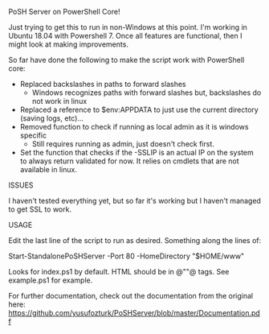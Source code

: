 PoSH Server on PowerShell Core!

Just trying to get this to run in non-Windows at this point. I'm working in Ubuntu 18.04 with
Powershell 7. Once all features are functional, then I might look at making improvements.

So far have done the following to make the script work with PowerShell core:
  - Replaced backslashes in paths to forward slashes
    * Windows recognizes paths with forward slashes but, backslashes do not work in linux
  - Replaced a reference to $env:APPDATA to just use the current directory (saving logs, etc)...
  - Removed function to check if running as local admin as it is windows specific
    * Still requires running as admin, just doesn't check first.
  - Set the function that checks if the -SSLIP is an actual IP on the system to always return 
  validated for now. It relies on cmdlets that are not available in linux.
  
ISSUES

I haven't tested everything yet, but so far it's working but I haven't managed to get SSL to work.

USAGE

Edit the last line of the script to run as desired. Something along the lines of:

Start-StandalonePoSHServer -Port 80 -HomeDirectory "$HOME/www"

Looks for index.ps1 by default. HTML should be in @""@ tags. See example.ps1 for example.

For further documentation, check out the documentation from the original here:
https://github.com/yusufozturk/PoSHServer/blob/master/Documentation.pdf
